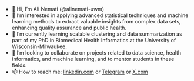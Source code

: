 - 👋 Hi, I’m Ali Nemati (@alinemati-uwm)
- 👀 I’m interested in applying advanced statistical techniques and machine learning methods to extract valuable insights from complex data sets, enhancing quality assurance and public health.
- 🌱 I’m currently learning scalable clustering and data summarization as part of my PhD in Biomedical Health Informatics at the University of Wisconsin-Milwaukee.
- 💞️ I’m looking to collaborate on projects related to data science, health informatics, and machine learning, and to mentor students in these fields.
- 📫 How to reach me: [linkedin.com](https://www.linkedin.com/in/ali-nemati/) or [Telegram](https://t.me/nemati_ali) or [X.com](https://x.com/alinemati45)


<!---
alinemati-uwm/alinemati-uwm is a ✨ special ✨ repository because its `README.md` (this file) appears on your GitHub profile.
You can click the Preview link to take a look at your changes.
-->